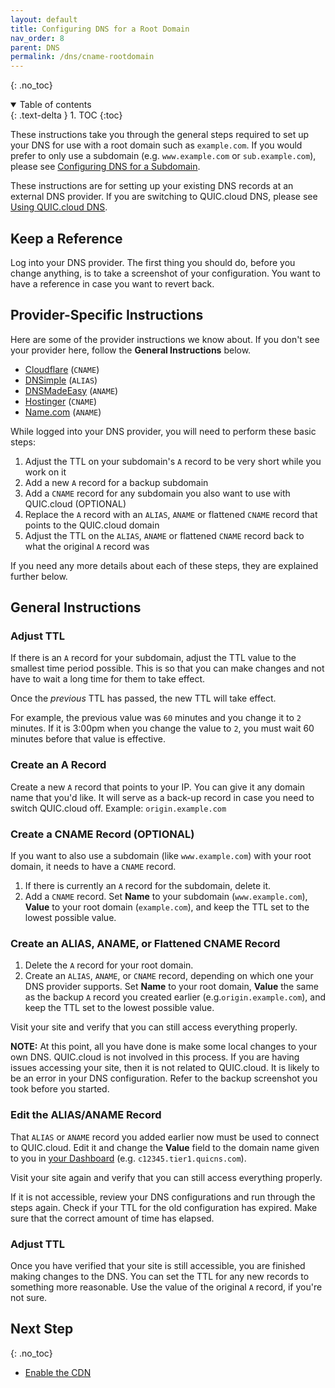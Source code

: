 ```yaml
---
layout: default
title: Configuring DNS for a Root Domain
nav_order: 8
parent: DNS
permalink: /dns/cname-rootdomain
---
```


{: .no_toc} 

<details open markdown="block">
  <summary>
    Table of contents
  </summary>
  {: .text-delta }
1. TOC
{:toc}

</details>

These instructions take you through the general steps required to set up your DNS for use with a root domain such as `example.com`. If you would prefer to only use a subdomain (e.g. `www.example.com` or `sub.example.com`), please see [Configuring DNS for a Subdomain](https://quic.cloud/docs/cdn/dns/setting-up-your-dns-with-your-subdomain/).

These instructions are for setting up your existing DNS records at an external DNS provider. If you are switching to QUIC.cloud DNS, please see [Using QUIC.cloud DNS](https://quic.cloud/docs/cdn/dns/setting-up-your-dns-with-quic-cloud/).

## Keep a Reference


Log into your DNS provider. The first thing you should do, before you change anything, is to take a screenshot of your configuration. You want to have a reference in case you want to revert back.

## Provider-Specific Instructions

Here are some of the provider instructions we know about. If you don't see your provider here, follow the **General Instructions** below.

*   [Cloudflare](https://support.cloudflare.com/hc/en-us/articles/360019093151-Managing-DNS-records-in-Cloudflare) (`CNAME`)
*   [DNSimple](https://support.dnsimple.com/articles/alias-record/) (`ALIAS`)
*   [DNSMadeEasy](https://support.dnsmadeeasy.com/support/solutions/articles/47001001412-aname-records) (`ANAME`)
*   [Hostinger](https://support.hostinger.com/en/articles/4738777-how-to-add-and-remove-cname-records-on-hpanel) (`CNAME`)
*   [Name.com](https://www.name.com/support/articles/115010493967-Adding-an-ANAME-Alias-record) (`ANAME`)

While logged into your DNS provider, you will need to perform these basic steps:

1.  Adjust the TTL on your subdomain's `A` record to be very short while you work on it
2.  Add a new `A` record for a backup subdomain
3.  Add a `CNAME` record for any subdomain you also want to use with QUIC.cloud (OPTIONAL)
4.  Replace the `A` record with an `ALIAS`, `ANAME` or flattened `CNAME` record that points to the QUIC.cloud domain
5.  Adjust the TTL on the `ALIAS`, `ANAME` or flattened `CNAME` record back to what the original `A` record was

If you need any more details about each of these steps, they are explained further below.

## General Instructions

### Adjust TTL

If there is an `A` record for your subdomain, adjust the TTL value to the smallest time period possible. This is so that you can make changes and not have to wait a long time for them to take effect.

Once the _previous_ TTL has passed, the new TTL will take effect.

For example, the previous value was `60` minutes and you change it to `2` minutes. If it is 3:00pm when you change the value to `2`, you must wait 60 minutes before that value is effective.

### Create an A Record

Create a new `A` record that points to your IP. You can give it any domain name that you'd like. It will serve as a back-up record in case you need to switch QUIC.cloud off. Example: `origin.example.com`

### Create a CNAME Record (OPTIONAL)

If you want to also use a subdomain (like `www.example.com`) with your root domain, it needs to have a `CNAME` record.

1.  If there is currently an `A` record for the subdomain, delete it.
2.  Add a `CNAME` record. Set **Name** to your subdomain (`www.example.com`), **Value** to your root domain (`example.com`), and keep the TTL set to the lowest possible value.

### Create an ALIAS, ANAME, or Flattened CNAME Record

1.  Delete the `A` record for your root domain.
2.  Create an `ALIAS`, `ANAME`, or `CNAME` record, depending on which one your DNS provider supports. Set **Name** to your root domain, **Value** the same as the backup `A` record you created earlier (e.g.`origin.example.com`), and keep the TTL set to the lowest possible value.

Visit your site and verify that you can still access everything properly.

**NOTE:** At this point, all you have done is make some local changes to your own DNS. QUIC.cloud is not involved in this process. If you are having issues accessing your site, then it is not related to QUIC.cloud. It is likely to be an error in your DNS configuration. Refer to the backup screenshot you took before you started.

### Edit the ALIAS/ANAME Record

That `ALIAS` or `ANAME` record you added earlier now must be used to connect to QUIC.cloud. Edit it and change the **Value** field to the domain name given to you in [your Dashboard](https://my.quic.cloud) (e.g. `c12345.tier1.quicns.com`).

Visit your site again and verify that you can still access everything properly.

If it is not accessible, review your DNS configurations and run through the steps again. Check if your TTL for the old configuration has expired. Make sure that the correct amount of time has elapsed.

### Adjust TTL

Once you have verified that your site is still accessible, you are finished making changes to the DNS. You can set the TTL for any new records to something more reasonable. Use the value of the original `A` record, if you're not sure.

## Next Step
{: .no_toc} 
- [Enable the CDN](/quic-cloud-doc/cdn)